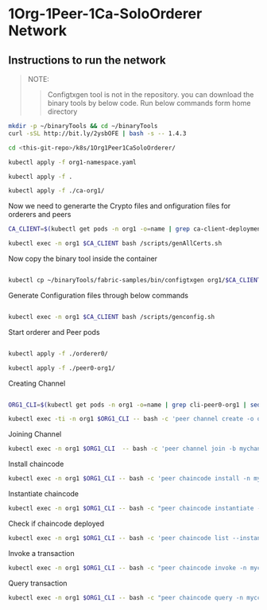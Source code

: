# 1Org-1Peer-1Ca-SoloOrderer Network

## Instructions to run the network

> NOTE:
>
> > Configtxgen tool is not in the repository. you can download the binary tools by below code.
> > Run below commands form home directory

```bash
mkdir -p ~/binaryTools && cd ~/binaryTools
curl -sSL http://bit.ly/2ysbOFE | bash -s -- 1.4.3
```

```bash
cd <this-git-repo>/k8s/1Org1Peer1CaSoloOrderer/

kubectl apply -f org1-namespace.yaml

kubectl apply -f .

kubectl apply -f ./ca-org1/

```

Now we need to generarte the Crypto files and onfiguration files for orderers and peers

```bash
CA_CLIENT=$(kubectl get pods -n org1 -o=name | grep ca-client-deployment | sed "s/^.\{4\}//")

kubectl exec -n org1 $CA_CLIENT bash /scripts/genAllCerts.sh
```

Now copy the binary tool inside the container

```bash

kubectl cp ~/binaryTools/fabric-samples/bin/configtxgen org1/$CA_CLIENT:/config/configtxgen
```

Generate Configuration files through below commands

```bash

kubectl exec -n org1 $CA_CLIENT bash /scripts/genconfig.sh
```

Start orderer and Peer pods

```bash

kubectl apply -f ./orderer0/

kubectl apply -f ./peer0-org1/
```

Creating Channel

```bash

ORG1_CLI=$(kubectl get pods -n org1 -o=name | grep cli-peer0-org1 | sed "s/^.\{4\}//")

kubectl exec -ti -n org1 $ORG1_CLI -- bash -c 'peer channel create -o orderer0:7050 -c mychannel -f ./channel-artifacts/channel.tx --tls --cafile /opt/gopath/src/github.com/hyperledger/fabric/peer/orderer/tls/tlsca.default.svc.cluster.local-cert.pem'
```

Joining Channel

```bash
kubectl exec -n org1 $ORG1_CLI  -- bash -c 'peer channel join -b mychannel.block'
```

Install chaincode

```bash
kubectl exec -n org1 $ORG1_CLI -- bash -c 'peer chaincode install -n mycc -v 1.0 -p github.com/chaincode/'
```

Instantiate chaincode

```bash
kubectl exec -n org1 $ORG1_CLI -- bash -c "peer chaincode instantiate -n mycc -v 1.0 -o orderer0:7050 -C mychannel -c '{\"Args\":[\"init\",\"a\",\"100\",\"b\",\"200\"]}' --tls --cafile /opt/gopath/src/github.com/hyperledger/fabric/peer/orderer/tls/tlsca.default.svc.cluster.local-cert.pem"
```

Check if chaincode deployed

```bash
kubectl exec -n org1 $ORG1_CLI -- bash -c 'peer chaincode list --instantiated -C mychannel'
```

Invoke a transaction

```bash
kubectl exec -n org1 $ORG1_CLI -- bash -c "peer chaincode invoke -n mycc -c '{\"Args\":[\"invoke\",\"a\",\"b\",\"10\"]}' -C mychannel -o orderer0:7050 --tls --cafile /opt/gopath/src/github.com/hyperledger/fabric/peer/orderer/tls/tlsca.default.svc.cluster.local-cert.pem"
```

Query transaction

```bash
kubectl exec -n org1 $ORG1_CLI -- bash -c "peer chaincode query -n mycc -c '{\"Args\":[\"query\",\"a\"]}' -C mychannel"
```
